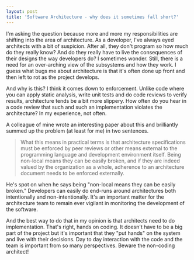```yaml
---
layout: post
title: 'Software Architecture - why does it sometimes fall short?'
---
```

I'm asking the question because more and more my responsibilities are shifting into the area of architecture. As a developer, I've always eyed architects with a bit of suspicion. After all, they don't program so how much do they really know? And do they really have to live the consequences of their designs the way developers do? I sometimes wonder. Still, there is a need for an over-arching view of the subsystems and how they work. I guess what bugs me about architecture is that it's often done up front and then left to rot as the project develops.

And why is this? I think it comes down to enforcement. Unlike code where you can apply static analysis, write unit tests and do code reviews to verify results, architecture tends be a bit more slippery. How often do you hear in a code review that such and such an implementation violates the architecture? In my experience, not often.

A colleague of mine wrote an interesting paper about this and brilliantly summed up the problem (at least for me) in two sentences.

> What this means in practical terms is that architecture specifications must be enforced by peer reviews or other means external to the programming language and development environment itself. Being non-local means they can be easily broken, and if they are indeed valued by the organization as a whole, adherence to an architecture document needs to be enforced externally.

He's spot on when he says being "non-local means they can be easily broken." Developers can easily do end-runs around architectures both intentionally and non-intentionally. It's an important matter for the architecture team to remain ever vigilant in monitoring the development of the software.

And the best way to do that in my opinion is that architects need to do implementation. That's right, hands on coding. It doesn't have to be a big part of the project but it's important that they "put hands" on the system and live with their decisions. Day to day interaction with the code and the team is important from so many perspectives. Beware the non-coding architect!
